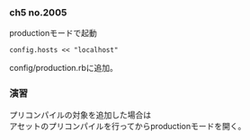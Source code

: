 ### ch5 no.2005  
productionモードで起動  
```
config.hosts << "localhost"
```
config/production.rbに追加。  

### 演習  
プリコンパイルの対象を追加した場合は  
アセットのプリコンパイルを行ってからproductionモードを開く。
